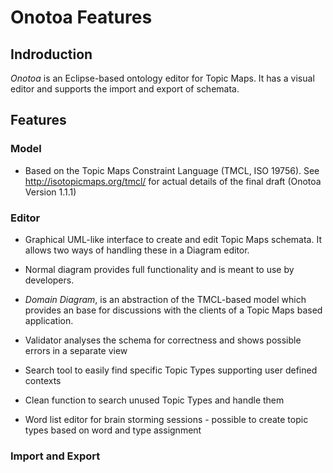 # Onotoa Features #

## Indroduction ##

_Onotoa_ is an Eclipse-based ontology editor for Topic Maps. It has a visual editor and supports the import and export of schemata.

## Features ##

### Model ###

  * Based on the Topic Maps Constraint Language (TMCL, ISO 19756). See http://isotopicmaps.org/tmcl/ for actual details of the final draft (Onotoa Version 1.1.1)

### Editor ###

  * Graphical UML-like interface to create and edit Topic Maps schemata. It allows two ways of handling these in a Diagram editor.


  * Normal diagram provides full functionality and is meant to use by developers.

  * _Domain Diagram_, is an abstraction of the TMCL-based model which provides an base for discussions with the clients of a Topic Maps based application.


  * Validator analyses the schema for correctness and shows possible errors in a separate view

  * Search tool to easily find specific Topic Types supporting user defined contexts

  * Clean function to search unused Topic Types and handle them

  * Word list editor for brain storming sessions - possible to create topic types based on word and type assignment



### Import and Export ###